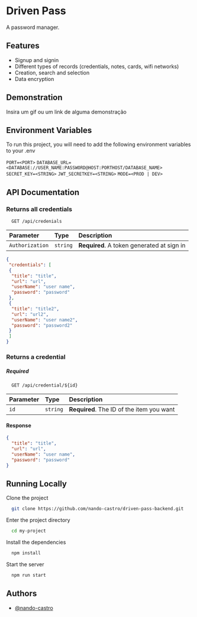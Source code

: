 # Driven Pass

A password manager.


## Features

- Signup and signin
- Different types of records (credentials, notes, cards, wifi networks)
- Creation, search and selection
- Data encryption


## Demonstration

Insira um gif ou um link de alguma demonstração


## Environment Variables

To run this project, you will need to add the following environment variables to your .env

`PORT=<PORT>`
`DATABASE_URL=<DATABASE://USER_NAME:PASSWORD@HOST:PORTHOST/DATABASE_NAME>`
`SECRET_KEY=<STRING>`
`JWT_SECRETKEY=<STRING>`
`MODE=<PROD | DEV>`

## API Documentation

### Returns all credentials

```http
  GET /api/credenials
```

| Parameter   | Type       | Description                           |
| :---------- | :--------- | :---------------------------------- |
| `Authorization` | `string` | **Required**. A token generated at sign in |

```json
{
 "credentials": [
 {
  "title": "title",
  "url": "url",
  "userName": "user name",
  "password": "password"
 },
 {
  "title": "title2",
  "url": "url2",
  "userName": "user name2",
  "password": "password2"
 }
 ]
}
```

### Returns a credential

##### Required

```http
  GET /api/credential/${id}
```

| Parameter   | Type       | Description                                   |
| :---------- | :--------- | :------------------------------------------ |
| `id`      | `string` | **Required**. The ID of the item you want |

#### Response

```json
{
  "title": "title",
  "url": "url",
  "userName": "user name",
  "password": "password"
}
```

## Running Locally

Clone the project

```bash
  git clone https://github.com/nando-castro/driven-pass-backend.git
```

Enter the project directory

```bash
  cd my-project
```

Install the dependencies

```bash
  npm install
```

Start the server

```bash
  npm run start
```


## Authors

- [@nando-castro](https://www.github.com/nando-castro)
